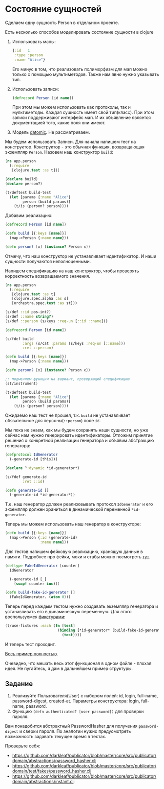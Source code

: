 # Состояние сущностей

Сделаем одну сущность Person в отдельном проекте.

Есть несколько способов моделировать состояние сущности в clojure

1. Использовать мапы:

   ```clojure
   {:id   1
    :type :person
    :name "Alise"}
   ```

   Его минус в том, что реализовать полиморфизм для мап можно только с помощью мультиметодов.
   Также нам явно нужно указывать тип.
2. Использовать записи:

   ```clojure
   (defrecord Person [id name])
   ```

   При этом мы можем использовать как протоколы, так и мультиметоды.
   Каждая сущность имеет свой тип(класс). При этом записи поддерживают интерфейс мап.
   И их объявление является документацией того, какие поля они имеют.
3. Модель [datomic](https://docs.datomic.com/cloud/whatis/data-model.html).
   Не рассматриваем.

Мы будем использовать Записи.
Для начала напишем тест на конструктор.
Конструктор - это обычная функция, возвращающая экземпляр `Person`.
Назовем наш конструктор `build`:

```clojure
(ns app.person
  (:require
   [clojure.test :as t]))

(declare build)
(declare person?)

(t/deftest build-test
  (let [params {:name "Alice"}
        person (build params)]
    (t/is (person? person))))
```

Добавим реализацию:

```clojure
(defrecord Person [id name])

(defn build [{:keys [name]}]
  (map->Person {:name name}))

(defn person? [x] (instance? Person x))
```

Отмечу, что наш конструктор не устанавливает идентификатор.
И наши сущности получаются неполноценными.

Напишем спецификацию на наш конструктор, чтобы проверять
корректность возвращаемого значения.

```clojure
(ns app.person
  (:require
   [clojure.test :as t]
   [clojure.spec.alpha :as s]
   [orchestra.spec.test :as st]))

(s/def ::id pos-int?)
(s/def ::name string?)
(s/def ::person (s/keys :req-un [::id ::name]))

(defrecord Person [id name])

(s/fdef build
        :args (s/cat :params (s/keys :req-un [::name]))
        :ret ::person)

(defn build [{:keys [name]}]
  (map->Person {:name name}))

(defn person? [x] (instance? Person x))

;; подменяем функции на вариант, проверяющий спецификацию
(st/instrument)

(t/deftest build-test
  (let [params {:name "Alice"}
        person (build params)]
    (t/is (person? person))))
```

Ожидаемо наш тест не прошел, т.к. `build` не устанавливает
обязательное для персоны(`::person`) поле `id`.

Мы пока не знаем, как мы будем сохранять наши сущности, но уже
сейчас нам нужно генерировать идентификаторы.
Отложим принятие решения о конкретной реализации генератора и
объявим абстракцию генератора:

```clojure
(defprotocol IdGenerator
  (-generate-id [this]))

(declare ^:dynamic *id-generator*)

(s/fdef generate-id
        :ret ::id)

(defn generate-id []
  (-generate-id *id-generator*))
```

Т.е. наш генератор должен реализовывать протокол `IdGenerator`
и его экземпляр должен храниться в динамической переменной
`*id-generator`.

Теперь мы можем использовать наш генератор в конструкторе:

```clojure
(defn build [{:keys [name]}]
  (map->Person {:id (generate-id)
                :name name}))
```

Для тестов напишем фейковую реализацию, хранящую данные в памяти.
Подробнее про фейки, моки и стабы можно посмотреть
[тут](https://cleancoders.com/episode/clean-code-episode-23-p1/show).

```clojure
(deftype FakeIdGenerator [counter]
  IdGenerator

  (-generate-id [_]
    (swap! counter inc)))

(defn build-fake-id-generator []
  (FakeIdGenerator. (atom 0)))
```

Теперь перед каждым тестом нужно создавать экземпляр генератора и
устанавливать его в динамическую переменную. Для этого воспользуемся
[фикстурами](https://clojuredocs.org/clojure.test/use-fixtures):

```clojure
(t/use-fixtures :each (fn [test]
                        (binding [*id-generator* (build-fake-id-generator)]
                          (test))))
```

И теперь тест проходит.

[Весь пример полностью](/sources/3-core/1-domain/1-entity-state).

Очевидно, что мешать весь этот функционал в одном файле - плохая идея.
Не пугайтесь, я дам в дальнейшем пример структуры.

## Задание

1. Реализуйте Пользователя(User) с набором полей: id, login, full-name, password-digest, created-at.
   Параметры конструктора: login, full-name, password.
2. Функцию `(defn authenticated? [user password])` для проверки пароля.

Вам понадобится абстрактный PasswordHasher для получения `password-digest` и сверки пароля.
По аналогии нужно предусмотреть возможность задавать текущее время в тестах.

Проверьте себя:

+ https://github.com/darkleaf/publicator/blob/master/core/src/publicator/domain/abstractions/password_hasher.clj
+ https://github.com/darkleaf/publicator/blob/master/core/src/publicator/domain/test/fakes/password_hasher.clj
+ https://github.com/darkleaf/publicator/blob/master/core/src/publicator/domain/abstractions/instant.clj
